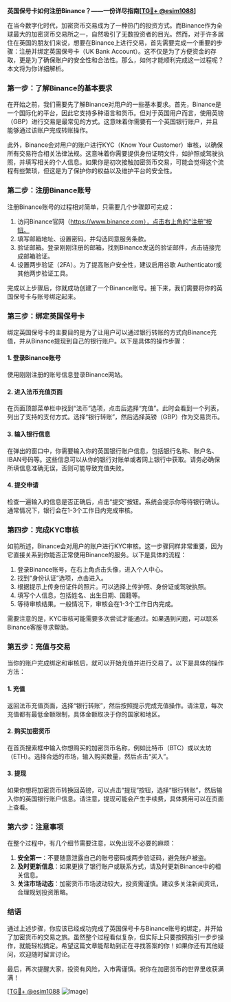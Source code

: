 **英国保号卡如何注册Binance？——一份详尽指南[[TG💪+ @esim1088](https://t.me/s/esim1088)]**

在当今数字化时代，加密货币交易成为了一种热门的投资方式。而Binance作为全球最大的加密货币交易所之一，自然吸引了无数投资者的目光。然而，对于许多居住在英国的朋友们来说，想要在Binance上进行交易，首先需要完成一个重要的步骤：注册并绑定英国保号卡（UK Bank Account）。这不仅是为了方便资金的存取，更是为了确保账户的安全性和合法性。那么，如何才能顺利完成这一过程呢？本文将为你详细解析。

### **第一步：了解Binance的基本要求**

在开始之前，我们需要先了解Binance对用户的一些基本要求。首先，Binance是一个国际化的平台，因此它支持多种语言和货币。但对于英国用户而言，使用英镑（GBP）进行交易是最常见的方式。这意味着你需要有一个英国银行账户，并且能够通过该账户完成转账操作。

此外，Binance会对用户的账户进行KYC（Know Your Customer）审核，以确保所有交易符合相关法律法规。这意味着你需要提供身份证明文件，如护照或驾驶执照，并填写相关的个人信息。如果你是初次接触加密货币交易，可能会觉得这个流程有些繁琐，但这是为了保护你的权益以及维护平台的安全性。

### **第二步：注册Binance账号**

注册Binance账号的过程相对简单，只需要几个步骤即可完成：

1. 访问Binance官网（https://www.binance.com），点击右上角的“注册”按钮。
2. 填写邮箱地址、设置密码，并勾选同意服务条款。
3. 验证邮箱。登录刚刚注册的邮箱，找到Binance发送的验证邮件，点击链接完成邮箱验证。
4. 设置两步验证（2FA）。为了提高账户安全性，建议启用谷歌 Authenticator或其他两步验证工具。

完成以上步骤后，你就成功创建了一个Binance账号。接下来，我们需要将你的英国保号卡与账号绑定起来。

### **第三步：绑定英国保号卡**

绑定英国保号卡的主要目的是为了让用户可以通过银行转账的方式向Binance充值，并从Binance提现到自己的银行账户。以下是具体的操作步骤：

#### **1. 登录Binance账号**
使用刚刚注册的账号信息登录Binance网站。

#### **2. 进入法币充值页面**
在页面顶部菜单栏中找到“法币”选项，点击后选择“充值”。此时会看到一个列表，列出了支持的支付方式。选择“银行转账”，然后选择英镑（GBP）作为交易货币。

#### **3. 输入银行信息**
在弹出的窗口中，你需要输入你的英国银行账户信息，包括银行名称、账户名、IBAN号码等。这些信息可以从你的银行对账单或者网上银行中获取。请务必确保所填信息准确无误，否则可能导致充值失败。

#### **4. 提交申请**
检查一遍输入的信息是否正确后，点击“提交”按钮。系统会提示你等待银行确认。通常情况下，银行会在1-3个工作日内完成审核。

### **第四步：完成KYC审核**

如前所述，Binance会对用户的账户进行KYC审核。这一步骤同样非常重要，因为它直接关系到你能否正常使用Binance的服务。以下是具体的流程：

1. 登录Binance账号，在右上角点击头像，进入个人中心。
2. 找到“身份认证”选项，点击进入。
3. 根据提示上传身份证件的照片。可以选择上传护照、身份证或驾驶执照。
4. 填写个人信息，包括姓名、出生日期、国籍等。
5. 等待审核结果。一般情况下，审核会在1-3个工作日内完成。

需要注意的是，KYC审核可能需要多次尝试才能通过。如果遇到问题，可以联系Binance客服寻求帮助。

### **第五步：充值与交易**

当你的账户完成绑定和审核后，就可以开始充值并进行交易了。以下是具体的操作方法：

#### **1. 充值**
返回法币充值页面，选择“银行转账”，然后按照提示完成充值操作。请注意，每次充值都有最低金额限制，具体金额取决于你的国家和地区。

#### **2. 购买加密货币**
在首页搜索框中输入你想购买的加密货币名称，例如比特币（BTC）或以太坊（ETH）。选择合适的市场，输入购买数量，然后点击“买入”。

#### **3. 提现**
如果你想将加密货币转换回英镑，可以点击“提现”按钮，选择“银行转账”，然后输入你的英国银行账户信息。请注意，提现可能会产生手续费，具体费用可以在页面上查看。

### **第六步：注意事项**

在整个过程中，有几个细节需要注意，以免出现不必要的麻烦：

1. **安全第一**：不要随意泄露自己的账号密码或两步验证码，避免账户被盗。
2. **及时更新信息**：如果更换了银行账户或联系方式，请及时更新Binance中的相关信息。
3. **关注市场动态**：加密货币市场波动较大，投资需谨慎。建议多关注新闻资讯，合理规划投资策略。

### **结语**

通过上述步骤，你应该已经成功完成了英国保号卡与Binance账号的绑定，并开始了加密货币的交易之旅。虽然整个过程看似复杂，但实际上只要按照指引一步步操作，就能轻松搞定。希望这篇文章能帮助到正在寻找答案的你！如果你还有其他疑问，欢迎随时留言讨论。

最后，再次提醒大家，投资有风险，入市需谨慎。祝你在加密货币的世界里收获满满！

[[TG💪+ @esim1088](https://t.me/s/esim1088) ![Image](https://i.postimg.cc/4NQfJmqS/Snipaste-2025-05-13-00-14-12.png)]